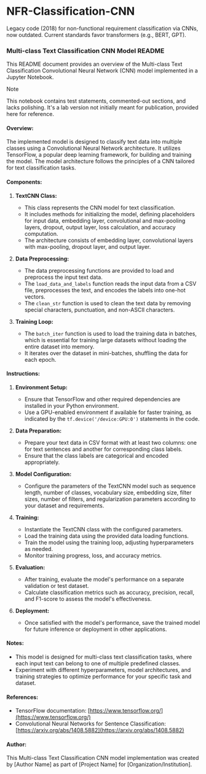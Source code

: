 # NFR-Classification-CNN
Legacy code (2018) for non-functional requirement classification via CNNs, now outdated. Current standards favor transformers (e.g., BERT, GPT).

### Multi-class Text Classification CNN Model README

This README document provides an overview of the Multi-class Text Classification Convolutional Neural Network (CNN) model implemented in a Jupyter Notebook.

> [!NOTE]
> This notebook contains test statements, commented-out sections, and lacks polishing. It's a lab version not initially meant for publication, provided here for reference.

#### Overview:

The implemented model is designed to classify text data into multiple classes using a Convolutional Neural Network architecture. It utilizes TensorFlow, a popular deep learning framework, for building and training the model. The model architecture follows the principles of a CNN tailored for text classification tasks.

#### Components:

1. **TextCNN Class:**
    - This class represents the CNN model for text classification.
    - It includes methods for initializing the model, defining placeholders for input data, embedding layer, convolutional and max-pooling layers, dropout, output layer, loss calculation, and accuracy computation.
    - The architecture consists of embedding layer, convolutional layers with max-pooling, dropout layer, and output layer.

2. **Data Preprocessing:**
    - The data preprocessing functions are provided to load and preprocess the input text data.
    - The `load_data_and_labels` function reads the input data from a CSV file, preprocesses the text, and encodes the labels into one-hot vectors.
    - The `clean_str` function is used to clean the text data by removing special characters, punctuation, and non-ASCII characters.

3. **Training Loop:**
    - The `batch_iter` function is used to load the training data in batches, which is essential for training large datasets without loading the entire dataset into memory.
    - It iterates over the dataset in mini-batches, shuffling the data for each epoch.

#### Instructions:

1. **Environment Setup:**
    - Ensure that TensorFlow and other required dependencies are installed in your Python environment.
    - Use a GPU-enabled environment if available for faster training, as indicated by the `tf.device('/device:GPU:0')` statements in the code.

2. **Data Preparation:**
    - Prepare your text data in CSV format with at least two columns: one for text sentences and another for corresponding class labels.
    - Ensure that the class labels are categorical and encoded appropriately.

3. **Model Configuration:**
    - Configure the parameters of the TextCNN model such as sequence length, number of classes, vocabulary size, embedding size, filter sizes, number of filters, and regularization parameters according to your dataset and requirements.

4. **Training:**
    - Instantiate the TextCNN class with the configured parameters.
    - Load the training data using the provided data loading functions.
    - Train the model using the training loop, adjusting hyperparameters as needed.
    - Monitor training progress, loss, and accuracy metrics.

5. **Evaluation:**
    - After training, evaluate the model's performance on a separate validation or test dataset.
    - Calculate classification metrics such as accuracy, precision, recall, and F1-score to assess the model's effectiveness.

6. **Deployment:**
    - Once satisfied with the model's performance, save the trained model for future inference or deployment in other applications.

#### Notes:

- This model is designed for multi-class text classification tasks, where each input text can belong to one of multiple predefined classes.
- Experiment with different hyperparameters, model architectures, and training strategies to optimize performance for your specific task and dataset.

#### References:

- TensorFlow documentation: [https://www.tensorflow.org/](https://www.tensorflow.org/)
- Convolutional Neural Networks for Sentence Classification: [https://arxiv.org/abs/1408.5882](https://arxiv.org/abs/1408.5882)

#### Author:

This Multi-class Text Classification CNN model implementation was created by [Author Name] as part of [Project Name] for [Organization/Institution].
